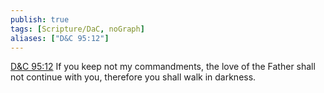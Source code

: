 ```yaml
---
publish: true
tags: [Scripture/DaC, noGraph]
aliases: ["D&C 95:12"]
---
```

[D&C 95:12](https://churchofjesuschrist.org/study/scriptures/dc-testament/dc/95?lang=eng&id=p12#p12) If you keep not my commandments, the love of the Father shall not continue with you, therefore you shall walk in darkness.
